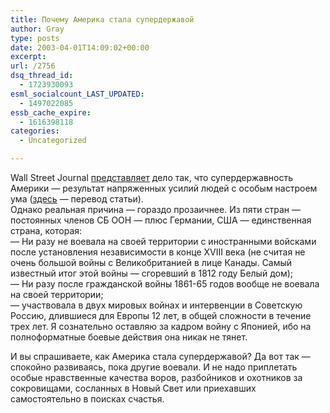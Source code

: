```yaml
---
title: Почему Америка стала супердержавой
author: Gray
type: posts
date: 2003-04-01T14:09:02+00:00
excerpt:
url: /2756
dsq_thread_id:
  - 1723930093
esml_socialcount_LAST_UPDATED:
  - 1497022085
essb_cache_expire:
  - 1616398118
categories:
  - Uncategorized

---
```








Wall Street Journal <a href="http://online.wsj.com/article_print/0,,SB1048214137357900,00.html" target="_blank">представляет</a> дело так, что супердержавность Америки &#8212; результат напряженных усилий людей с особым настроем ума (<a href="http://www.inosmi.ru/abstract/176321.html" target="_blank">здесь</a> &#8212; перевод статьи).  
Однако реальная причина &#8212; гораздо прозаичнее. Из пяти стран &#8212; постоянных членов СБ ООН &#8212; плюс Германии, США &#8212; единственная страна, которая:  
&#8212; Ни разу не воевала на своей территории с иностранными войсками после установления независимости в конце XVIII века (не считая не очень большой войны с Великобританией в лице Канады. Самый известный итог этой войны &#8212; сгоревший в 1812 году Белый дом);  
&#8212; Ни разу после гражданской войны 1861-65 годов вообще не воевала на своей территории;  
&#8212; участвовала в двух мировых войнах и интервенции в Советскую Россию, длившиеся для Европы 12 лет, в общей сложности в течение трех лет. Я сознательно оставляю за кадром войну с Японией, ибо на полноформатные боевые действия она никак не тянет.

И вы спрашиваете, как Америка стала супердержавой? Да вот так &#8212; спокойно развиваясь, пока другие воевали. И не надо приплетать особые нравственные качества воров, разбойников и охотников за сокровищами, сосланных в Новый Свет или приехавших самостоятельно в поисках счастья.